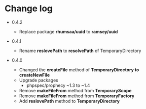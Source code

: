Change log
====================

* 0.4.2
	* Replace package **rhumsaa/uuid** to **ramsey/uuid**

* 0.4.1
	* Rename **reslovePath** to **resolvePath** of TemporaryDirectory

* 0.4.0
	* Changed the **createFile** method of **TemporaryDirectory to createNewFile**
	* Upgrade packages
		* phpspec/prophecy ~1.3 to ~1.4
	* Remove **makeFileFrom** method from **TemporaryScope**
	* Remove **makeFileFrom** method from **TemporaryFactory**
  * Add **reslovePath** method to **TemporaryDirectory**
